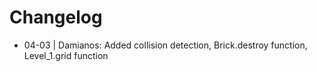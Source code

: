 # Changelog

* 04-03 | Damianos: Added collision detection, Brick.destroy function, Level_1.grid function
